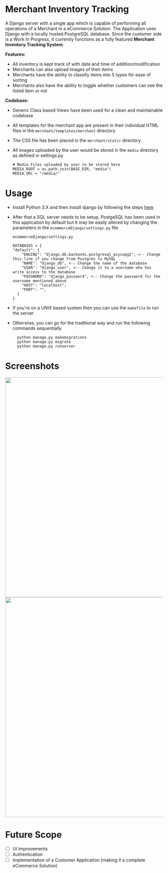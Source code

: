 # Merchant Inventory Tracking

A Django server with a single app which is capable of performing all operations of a Merchant in a eCommerce Solution. The Application uses Django with a locally hosted PostgreSQL database. Since the customer side is a Work In Progress, it currently functions as a fully featured **Merchant Inventory Tracking System**. 

**Features:**
- All inventory is kept track of with date and time of addition/modification
- Merchants can also upload images of their items
- Merchants have the ability to classify items into 5 types for ease of sorting
- Merchants also have the ability to toggle whether customers can see the listed item or not

**Codebase:**
- Generic Class based Views have been used for a clean and maintainable codebase
- All templates for the merchant app are present in their individual HTML files in the `merchant/templates/merchant` directory
- The CSS file has been placed in the `merchant/static` directory
- All images uploaded by the user would be stored in the `media` directory as defined in settings.py

      # Media Files uploaded by user to be stored here
      MEDIA_ROOT = os.path.join(BASE_DIR, "media")
      MEDIA_URL = "/media/"


# Usage
- Install Python 3.X and then install django by following the steps [here](https://docs.djangoproject.com/en/3.2/topics/install/#installing-official-release)
- After that a SQL server needs to be setup, PostgeSQL has been used in this application by default but it may be easily altered by changing the parameters in the `ecommerceDjango/settings.py` file
    
      ecommerceDjango/settings.py
      
      DATABASES = {
      "default": {
          "ENGINE": "django.db.backends.postgresql_psycopg2", <-- Change this line if you change from Postgres to MySQL
          "NAME": "django_db", <-- Change the name of the database
          "USER": "django_user", <-- Change it to a username who has write access to the database
          "PASSWORD": "django_password", <-- Change the password for the username mentioned above
          "HOST": "localhost",  
          "PORT": "",
        }
      }

- If you're on a UNIX based system then you can use the `makefile` to run the server 
- Otherwise, you can go for the traditional way and run the following commands sequentially

    	python manage.py makemigrations
    	python manage.py migrate
    	python manage.py runserver

# Screenshots

<img src="https://imgur.com/3RC05yH.jpeg" width=700px float="left">
<img src="https://imgur.com/xjCivbi.jpeg" width=700px float="left">

# Future Scope

- [ ] UI improvements
- [ ] Authentication
- [ ] Implementation of a Customer Application (making it a complete eCommerce Solution)
